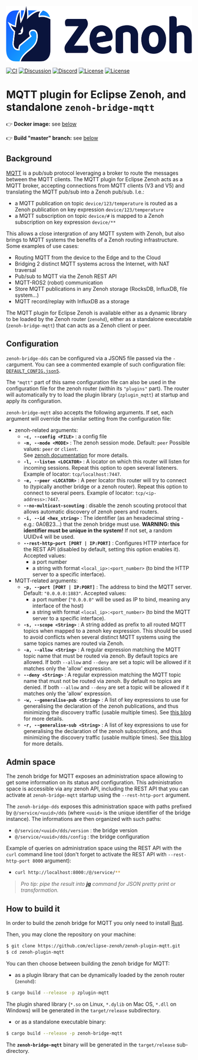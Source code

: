 <img src="https://raw.githubusercontent.com/eclipse-zenoh/zenoh/master/zenoh-dragon.png" height="150">

[![CI](https://github.com/eclipse-zenoh/zenoh-plugin-mqtt/workflows/Rust/badge.svg)](https://github.com/eclipse-zenoh/zenoh-plugin-mqtt/actions?query=workflow%3ARust)
[![Discussion](https://img.shields.io/badge/discussion-on%20github-blue)](https://github.com/eclipse-zenoh/roadmap/discussions)
[![Discord](https://img.shields.io/badge/chat-on%20discord-blue)](https://discord.gg/2GJ958VuHs)
[![License](https://img.shields.io/badge/License-EPL%202.0-blue)](https://choosealicense.com/licenses/epl-2.0/)
[![License](https://img.shields.io/badge/License-Apache%202.0-blue.svg)](https://opensource.org/licenses/Apache-2.0)

# MQTT plugin for Eclipse Zenoh, and standalone `zenoh-bridge-mqtt`

<!-- :point_right: **Download stable versions:** https://download.eclipse.org/zenoh/zenoh-plugin-dds/ -->

:point_right: **Docker image:** see [below](#Docker-image)

:point_right: **Build "master" branch:** see [below](#How-to-build-it)

## Background

[MQTT](https://mqtt.org/) is a pub/sub protocol leveraging a broker to route the messages between the MQTT clients.
The MQTT plugin for Eclipse Zenoh acts as a MQTT broker, accepting connections from MQTT clients (V3 and V5) and translating the MQTT pub/sub into a Zenoh pub/sub.
I.e.:
 - a MQTT publication on topic `device/123/temperature` is routed as a Zenoh publication on key expression `device/123/temperature`
 - a MQTT subscription on topic `device/#` is mapped to a Zenoh subscription on key expression `device/**`

This allows a close intergration of any MQTT system with Zenoh, but also brings to MQTT systems the benefits of a Zenoh routing infrastructure.
Some examples of use cases:
 - Routing MQTT from the device to the Edge and to the Cloud
 - Bridging 2 distinct MQTT systems across the Internet, with NAT traversal
 - Pub/sub to MQTT via the Zenoh REST API
 - MQTT-ROS2 (robot) communication
 - Store MQTT publications in any Zenoh storage (RocksDB, InfluxDB, file system...)
 - MQTT record/replay with InfluxDB as a storage

The MQTT plugin for Eclipse Zenoh is available either as a dynamic library to be loaded by the Zenoh router (`zenohd`), either as a standalone executable (`zenoh-bridge-mqtt`) that can acts as a Zenoh client or peer.

## Configuration

`zenoh-bridge-dds` can be configured via a JSON5 file passed via the `-c`argument. You can see a commented example of such configuration file: [`DEFAULT_CONFIG.json5`](DEFAULT_CONFIG.json5).

The `"mqtt"` part of this same configuration file can also be used in the configuration file for the zenoh router (within its `"plugins"` part). The router will automatically try to load the plugin library (`zplugin_mqtt`) at startup and apply its configuration.

`zenoh-bridge-mqtt` also accepts the following arguments. If set, each argument will override the similar setting from the configuration file:
 * zenoh-related arguments:
   - **`-c, --config <FILE>`** : a config file
   - **`-m, --mode <MODE>`** : The zenoh session mode. Default: `peer` Possible values: `peer` or `client`.  
      See [zenoh documentation](https://zenoh.io/docs/getting-started/key-concepts/#deployment-units) for more details.
   - **`-l, --listen <LOCATOR>`** : A locator on which this router will listen for incoming sessions. Repeat this option to open several listeners. Example of locator: `tcp/localhost:7447`.
   - **`-e, --peer <LOCATOR>`** : A peer locator this router will try to connect to (typically another bridge or a zenoh router). Repeat this option to connect to several peers. Example of locator: `tcp/<ip-address>:7447`.
   - **`--no-multicast-scouting`** : disable the zenoh scouting protocol that allows automatic discovery of zenoh peers and routers.
   - **`-i, --id <hex_string>`** : The identifier (as an hexadecimal string - e.g.: 0A0B23...) that the zenoh bridge must use. **WARNING: this identifier must be unique in the system!** If not set, a random UUIDv4 will be used.
   - **`--rest-http-port [PORT | IP:PORT]`** : Configures HTTP interface for the REST API (disabled by default, setting this option enables it). Accepted values:
       - a port number
       - a string with format `<local_ip>:<port_number>` (to bind the HTTP server to a specific interface).
 * MQTT-related arguments:
   - **`-p, --port [PORT | IP:PORT]`** : The address to bind the MQTT server. Default: `"0.0.0.0:1883"`. Accepted values:
       - a port number (`"0.0.0.0"` will be used as IP to bind, meaning any interface of the host)
       - a string with format `<local_ip>:<port_number>` (to bind the MQTT server to a specific interface).
   - **`-s, --scope <String>`** : A string added as prefix to all routed MQTT topics when mapped to a zenoh key expression. This should be used to avoid conflicts when several distinct MQTT systems using the same topics names are routed via Zenoh.
   - **`-a, --allow <String>`** :  A regular expression matching the MQTT topic name that must be routed via zenoh. By default topics are allowed. If both `--allow` and `--deny` are set a topic will be allowed if it matches only the 'allow' expression.
   - **`--deny <String>`** :  A regular expression matching the MQTT topic name that must not be routed via zenoh. By default no topics are denied. If both `--allow` and `--deny` are set a topic will be allowed if it matches only the 'allow' expression.
   - **`-w, --generalise-pub <String>`** :  A list of key expressions to use for generalising the declaration of
     the zenoh publications, and thus minimizing the discovery traffic (usable multiple times).
     See [this blog](https://zenoh.io/blog/2021-03-23-discovery/#leveraging-resource-generalisation) for more details.
   - **`-r, --generalise-sub <String>`** :  A list of key expressions to use for generalising the declaration of
     the zenoh subscriptions, and thus minimizing the discovery traffic (usable multiple times).
     See [this blog](https://zenoh.io/blog/2021-03-23-discovery/#leveraging-resource-generalisation) for more details.

## Admin space

The zenoh bridge for MQTT exposes an administration space allowing to get some information on its status and configuration.
This administration space is accessible via any zenoh API, including the REST API that you can activate at `zenoh-bridge-mqtt` startup using the `--rest-http-port` argument.

The `zenoh-bridge-dds` exposes this administration space with paths prefixed by `@/service/<uuid>/dds` (where `<uuid>` is the unique identifier of the bridge instance). The informations are then organized with such paths:
 - `@/service/<uuid>/dds/version` : the bridge version
 - `@/service/<uuid>/dds/config` : the bridge configuration

Example of queries on administration space using the REST API with the `curl` command line tool (don't forget to activate the REST API with `--rest-http-port 8000` argument):
 - ```bash
   curl http://localhost:8000:/@/service/**
   ```

> _Pro tip: pipe the result into [**jq**](https://stedolan.github.io/jq/) command for JSON pretty print or transformation._


## How to build it
In order to build the zenoh bridge for MQTT you only need to install [Rust](https://www.rust-lang.org/tools/install).

Then, you may clone the repository on your machine:

```bash
$ git clone https://github.com/eclipse-zenoh/zenoh-plugin-mqtt.git
$ cd zenoh-plugin-mqtt
```

You can then choose between building the zenoh bridge for MQTT:
- as a plugin library that can be dynamically loaded by the zenoh router (`zenohd`):
```bash
$ cargo build --release -p zplugin-mqtt
```
The plugin shared library (`*.so` on Linux, `*.dylib` on Mac OS, `*.dll` on Windows) will be generated in the `target/release` subdirectory.

- or as a standalone executable binary:
```bash
$ cargo build --release -p zenoh-bridge-mqtt
```
The **`zenoh-bridge-mqtt`** binary will be generated in the `target/release` sub-directory.
